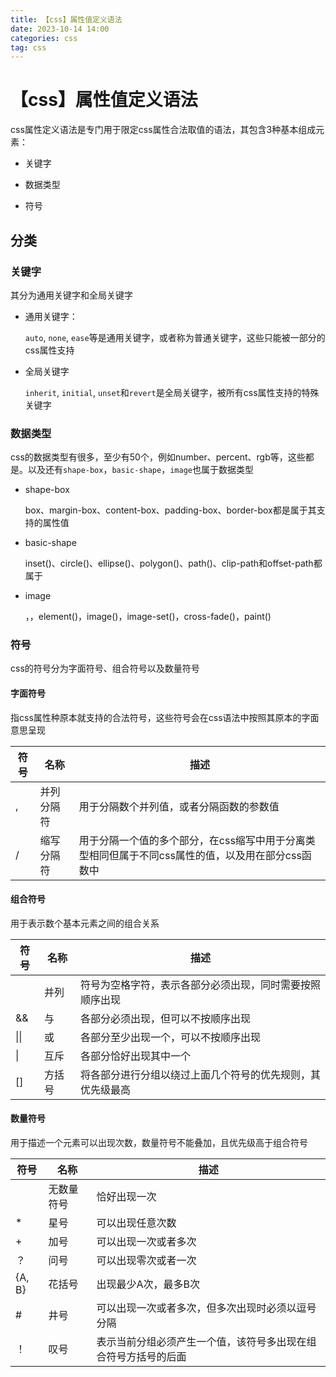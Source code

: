 ```yaml
---
title: 【css】属性值定义语法
date: 2023-10-14 14:00
categories: css
tag: css
---
```

# 【css】属性值定义语法

css属性定义语法是专门用于限定css属性合法取值的语法，其包含3种基本组成元素：

- 关键字

- 数据类型

- 符号

## 分类

### 关键字

其分为通用关键字和全局关键字

- 通用关键字：
  
  `auto`, `none`, `ease`等是通用关键字，或者称为普通关键字，这些只能被一部分的css属性支持

- 全局关键字

  `inherit`, `initial`, `unset`和`revert`是全局关键字，被所有css属性支持的特殊关键字

### 数据类型

css的数据类型有很多，至少有50个，例如number、percent、rgb等，这些都是。以及还有`shape-box`，`basic-shape`，`image`也属于数据类型

- shape-box

  box、margin-box、content-box、padding-box、border-box都是属于其支持的属性值

- basic-shape

  inset()、circle()、ellipse()、polygon()、path()、clip-path和offset-path都属于

- image

  <url>，<gradient>，element()，image()，image-set()，cross-fade()，paint()

### 符号

css的符号分为字面符号、组合符号以及数量符号

#### 字面符号

指css属性种原本就支持的合法符号，这些符号会在css语法中按照其原本的字面意思呈现

| 符号 | 名称 | 描述 |
|-----|------| -----|
|, | 并列分隔符 | 用于分隔数个并列值，或者分隔函数的参数值 |
| / | 缩写分隔符 | 用于分隔一个值的多个部分，在css缩写中用于分离类型相同但属于不同css属性的值，以及用在部分css函数中 |

#### 组合符号

用于表示数个基本元素之间的组合关系

| 符号 | 名称 | 描述 |
|-----|------| -----|
|  | 并列 | 符号为空格字符，表示各部分必须出现，同时需要按照顺序出现 |
| && | 与 | 各部分必须出现，但可以不按顺序出现 |
| \|\| | 或 | 各部分至少出现一个，可以不按顺序出现 |
| \| | 互斥 | 各部分恰好出现其中一个 |
| [] | 方括号 | 将各部分进行分组以绕过上面几个符号的优先规则，其优先级最高|

#### 数量符号

用于描述一个元素可以出现次数，数量符号不能叠加，且优先级高于组合符号


| 符号 | 名称 | 描述 |
|-----|------| -----|
|  | 无数量符号 | 恰好出现一次 |
| * | 星号 | 可以出现任意次数 |
| + | 加号 | 可以出现一次或者多次 |
| ？ | 问号 | 可以出现零次或者一次 |
| {A, B} | 花括号 | 出现最少A次，最多B次 |
| # | 井号 | 可以出现一次或者多次，但多次出现时必须以逗号分隔 |
| ！ | 叹号 | 表示当前分组必须产生一个值，该符号多出现在组合符号方括号的后面 |